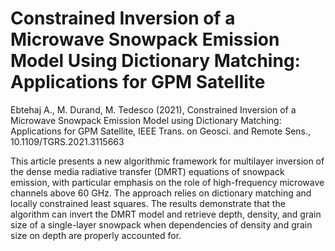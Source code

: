 # Constrained Inversion of a Microwave Snowpack Emission Model Using Dictionary Matching: Applications for GPM Satellite
Ebtehaj A., M. Durand, M. Tedesco (2021), Constrained Inversion of a Microwave Snowpack Emission Model using Dictionary Matching: Applications for GPM Satellite, IEEE Trans. on Geosci. and Remote Sens., 10.1109/TGRS.2021.3115663

This article presents a new algorithmic framework for multilayer inversion of the dense media radiative transfer (DMRT) equations of snowpack emission, with particular emphasis on the role of high-frequency microwave channels above 60 GHz. The approach relies on dictionary matching and locally constrained least squares. The results demonstrate that the algorithm can invert the DMRT model and retrieve depth, density, and grain size of a single-layer snowpack when dependencies of density and grain size on depth are properly accounted for. 
